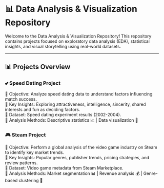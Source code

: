 # 📊 Data Analysis & Visualization Repository
Welcome to the Data Analysis & Visualization Repository! This repository contains projects focused on exploratory data analysis (EDA), statistical insights, and visual storytelling using real-world datasets.

---

## 📊 Projects Overview
### 💕 Speed Dating Project  
🔹 Objective: Analyze speed dating data to understand factors influencing match success.  
🔹 Key Insights: Exploring attractiveness, intelligence, sincerity, shared interests and fun as deciding factors.  
🔹 Dataset: Speed dating experiment results (2002-2004).  
🔹 Analysis Methods: Descriptive statistics 📈 | Data visualization 🎨  

### 🎮 Steam Project  
🔹 Objective: Perform a global analysis of the video game industry on Steam to identify key market trends.  
🔹 Key Insights: Popular genres, publisher trends, pricing strategies, and review patterns.  
🔹 Dataset: Video game metadata from Steam Marketplace.  
🔹 Analysis Methods: Market segmentation 📊 | Revenue analysis 💰 | Genre-based clustering 🎯  
